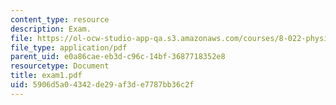 ```yaml
---
content_type: resource
description: Exam.
file: https://ol-ocw-studio-app-qa.s3.amazonaws.com/courses/8-022-physics-ii-electricity-and-magnetism-fall-2006/5906d5a04342de29af3de7787bb36c2f_exam1.pdf
file_type: application/pdf
parent_uid: e0a86cae-eb3d-c96c-14bf-3687718352e8
resourcetype: Document
title: exam1.pdf
uid: 5906d5a0-4342-de29-af3d-e7787bb36c2f
---
```

